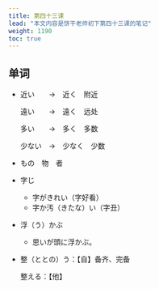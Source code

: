 ```yaml
---
title: 第四十三课
lead: "本文内容是饼干老师初下第四十三课的笔记"
weight: 1190
toc: true
---
```


## 单词

- 近い　　→　近く　附近

  遠い　　→　遠く　远处

  多い　　→　多く　多数

  少ない　→　少なく　少数

- もの　物　者

- 字じ

  - 字がきれい（字好看）
  - 字か汚（きたな）い（字丑）

- 浮（う）かぶ

  - 思いが頭に浮かぶ。

- 整（ととの）う：【自】备齐、完备

  整える：【他】

